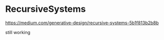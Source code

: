 # RecursiveSystems
https://medium.com/generative-design/recursive-systems-5b1f813b2b8b

still working
